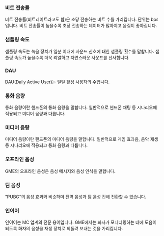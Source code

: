 ### 비트 전송률
비트 전송률(비트레이트라고도 함)은 초당 전송하는 비트 수를 가리킵니다. 단위는 bps입니다. 비트 전송률이 높을수록 초당 전송하는 데이터가 많아지고 음질이 좋아집니다.

### 샘플링 속도
샘플링 속도는 녹음 장치가 일분 이내에 사운드 신호에 대한 샘플링 횟수를 말합니다. 샘플링 속도가 높을수록 더욱 리얼하고 자연스러운 사운드를 선사합니다.

### DAU
DAU(Daily Active User)는 일일 활성 사용자의 수입니다.

### 통화 음량
통화 음량이란 핸드폰의 통화 음량을 말합니다. 일반적으로 핸드폰 채팅 등 시나리오에 적용되고 미디어 음량과 다릅니다.

### 미디어 음량
미디어 음량이란 핸드폰의 미디어 음량을 말합니다. 일반적으로 게임 효과음, 음악 재생 등 시나리오에 적용되고 통화 음량과 다릅니다.

### 오프라인 음성
GME의 오프라인 음성은 음성 메시지와 음성 인식을 말합니다.

### 팀 음성
"PUBG"의 음성 효과와 비슷하며 전역 음성과 팀 음성 간에 전환할 수 있습니다.

### 인이어
인이어는 MC 업계의 전문 용어입니다. GME에서는 화자가 모니터링하는 데에 도움이 되도록 화자의 음성을 재생 장치로 되돌려 보내는 것을 가리킵니다.

